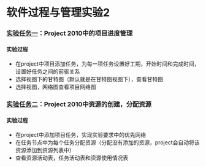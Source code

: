 # 软件过程与管理实验2
### [实验任务一](https://github.com/MaoSonglin/-2/new/master?readme=1)：Project 2010中的项目进度管理
#### 实验过程
  * 在project中项目添加任务，为每一项任务设置好工期，开始时间和完成时间，设置好任务之间的前驱关系
  * 选择视图下的甘特图（默认就是在甘特图视图下），查看甘特图
  * 选择视图，网络图查看项目网络图
### [实验任务二](https://github.com/MaoSonglin/-2/new/master?readme=1)：Project 2010中资源的创建，分配资源
#### 实验过程
  * 在project中添加项目任务，实现实验要求中的优先网络
  * 在任务节点中为每个任务分配资源（分配没有添加的资源，project会自动将该资源添加到资源列表中）
  * 查看资源活动表，任务活动表和资源使用情况表
